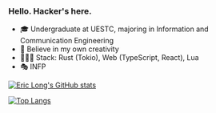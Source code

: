 ### Hello. Hacker's here.

- 🎓 Undergraduate at UESTC, majoring in Information and Communication Engineering
- 🌟 Believe in my own creativity
- 👨🏻‍💻 Stack: Rust (Tokio), Web (TypeScript, React), Lua
- 🎭 INFP

[![Eric Long's GitHub stats](https://github-readme-stats.vercel.app/api?username=hackerer1c&show_icons=true)](https://github.com/anuraghazra/github-readme-stats)

[![Top Langs](https://github-readme-stats.vercel.app/api/top-langs/?username=hackerer1c&layout=compact)](https://github.com/anuraghazra/github-readme-stats)
